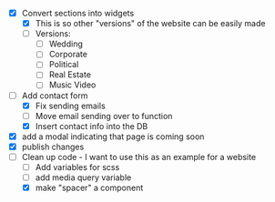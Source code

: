 - [x] Convert sections into widgets
	- [x] This is so other "versions" of the website can be easily made
	- [ ] Versions:
		- [ ] Wedding
		- [ ] Corporate
		- [ ] Political
		- [ ] Real Estate
		- [ ] Music Video
- [ ] Add contact form
	- [x] Fix sending emails
	- [ ] Move email sending over to function
	- [x] Insert contact info into the DB
- [x] add a modal indicating that page is coming soon
- [x] publish changes
- [ ] Clean up code - I want to use this as an example for a website
	- [ ] Add variables for scss
	- [ ] add media query variable
	- [x] make "spacer" a component